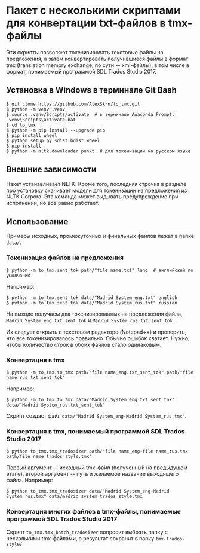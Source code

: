 # Пакет с несколькими скриптами для конвертации txt-файлов в tmx-файлы

Эти скрипты позволяют токенизировать текстовые файлы на предложения, а затем
конвертировать получившиеся файлы в формат tmx (translation memory exchange,
по сути -- xml-файлы), в том числе в формат, понимаемый программой SDL Trados Studio 2017.

## Установка в Windows в терминале Git Bash

```
$ git clone https://github.com/AlexSkrn/to_tmx.git
$ python -m venv .venv
$ source .venv/Scripts/activate  # в терминале Anaconda Prompt: .venv\Scripts\activate.bat
$ cd to_tmx
$ python -m pip install --upgrade pip
$ pip install wheel
$ python setup.py sdist bdist_wheel
$ pip install .
$ python -m nltk.downloader punkt  # для токенизации на русском языке
```
## Внешние зависимости

Пакет устанавливает NLTK. Кроме того, последняя строчка в разделе про установку
скачивает модели для токенизации на предложения из NLTK Corpora. Эта команда может
выдывать предупреждение при исполнении, но все равно работает.

## Использование

Примеры исходных, промежуточных и финальных файлов лежат в папке ```data/```.

### Токенизация файлов на предложения
```
$ python -m to_tmx.sent_tok path/"file name.txt" lang  # английский по умолчанию
```
Например:
```
$ python -m to_tmx.sent_tok data/"Madrid System_eng.txt" english
$ python -m to_tmx.sent_tok data/"Madrid System_rus.txt" russian
```
На выходе получаем два токенизированных на предложения файла, ```Madrid System_eng.txt_sent_tok```
и ```Madrid System_rus.txt_sent_tok```.

Их следует открыть в текстовом редакторе (Notepad++) и проверить, что все токенизировалось
правильно. Обычно ошибок хватает. Нужно, чтобы количество строк в обоих файлов стало одинаковым.

### Конвертация в tmx
```
$ python -m to_tmx.to_tmx path/"file name_eng.txt_sent_tok" path/"file name_rus.txt_sent_tok"
```
Например:
```
$ python -m to_tmx.to_tmx data/"Madrid System_eng.txt_sent_tok" data/"Madrid System_rus.txt_sent_tok"
```
Скрипт создаст файл ```data/"Madrid System_eng-Madrid System_rus.tmx"```.

### Конвертация в tmx, понимаемый программой SDL Trados Studio 2017
```
$ python to_tmx.tmx_tradosizer path/"file name_eng-file name_rus.tmx path/file_name_trados_style.tmx"
```
Первый аргумент -- исходный tmx-файл (полученный на предыдущем этапе), второй аргумент -- путь
и желаемое название выходящего файла. Например:
```
$ python to_tmx.tmx_tradosizer data/"Madrid System_eng-Madrid System_rus.tmx" data/madrid_system_trados_style.tmx
```

### Конвертация многих файлов в tmx-файлы, понимаемые программой SDL Trados Studio 2017

Скрипт ```to_tmx.tmx_batch_tradosizer``` попросит выбрать папку с несколькими tmx-файлами,
а результат сохранит в папку ```tmx-trados-style/```
